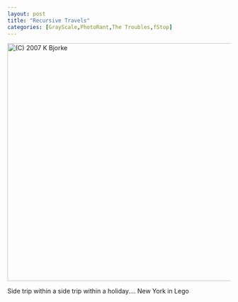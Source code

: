 ```yaml
---
layout: post
title: "Recursive Travels"
categories: [GrayScale,PhotoRant,The Troubles,fStop]
---
```

<img title="(C) 2007 K Bjorke" src="http://www.botzilla.com/blog/pix2007/IMG_4044.jpg" width="807" height="538" border="0" />

Side trip within a side trip within a holiday.... New York in Lego


